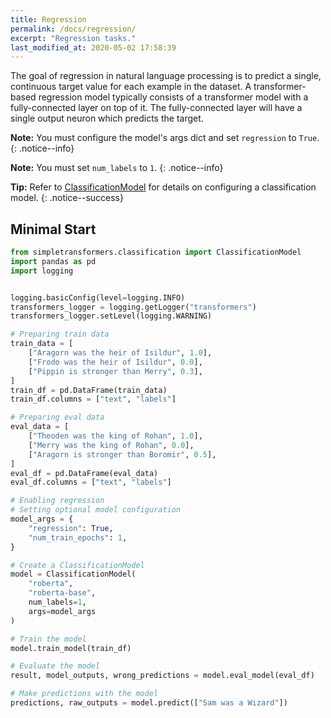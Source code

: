 ```yaml
---
title: Regression
permalink: /docs/regression/
excerpt: "Regression tasks."
last_modified_at: 2020-05-02 17:58:39
---
```


The goal of regression  in natural language processing is to predict a single, continuous target value for each example in the dataset. A transformer-based regression model typically consists of a transformer model with a fully-connected layer on top of it. The fully-connected layer will have a single output neuron which predicts the target.

**Note:** You must configure the model's args dict and set `regression` to `True`.
{: .notice--info}

**Note:** You must set `num_labels` to `1`.
{: .notice--info}

**Tip:** Refer to [ClassificationModel](/docs/classification-models/#classificationmodel) for details on configuring a classification model.
{: .notice--success}

## Minimal Start

```python
from simpletransformers.classification import ClassificationModel
import pandas as pd
import logging


logging.basicConfig(level=logging.INFO)
transformers_logger = logging.getLogger("transformers")
transformers_logger.setLevel(logging.WARNING)

# Preparing train data
train_data = [
    ["Aragorn was the heir of Isildur", 1.0],
    ["Frodo was the heir of Isildur", 0.0],
    ["Pippin is stronger than Merry", 0.3],
]
train_df = pd.DataFrame(train_data)
train_df.columns = ["text", "labels"]

# Preparing eval data
eval_data = [
    ["Theoden was the king of Rohan", 1.0],
    ["Merry was the king of Rohan", 0.0],
    ["Aragorn is stronger than Boromir", 0.5],
]
eval_df = pd.DataFrame(eval_data)
eval_df.columns = ["text", "labels"]

# Enabling regression
# Setting optional model configuration
model_args = {
    "regression": True,
    "num_train_epochs": 1,
}

# Create a ClassificationModel
model = ClassificationModel(
    "roberta",
    "roberta-base",
    num_labels=1,
    args=model_args
)

# Train the model
model.train_model(train_df)

# Evaluate the model
result, model_outputs, wrong_predictions = model.eval_model(eval_df)

# Make predictions with the model
predictions, raw_outputs = model.predict(["Sam was a Wizard"])

```
